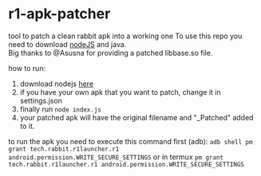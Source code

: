 # r1-apk-patcher
tool to patch a clean rabbit apk into a working one
To use this repo you need to download [nodeJS](https://nodejs.org/en/download/package-manager/current) and java. \
Big thanks to @Asusna for providing a patched libbase.so file.

how to run:
1. download nodejs [here](https://nodejs.org/en/download/package-manager/current)
2. if you have your own apk that you want to patch, change it in settings.json
4. finally run `node index.js`
5. your patched apk will have the original filename and "_Patched" added to it.

to run the apk you need to execute this command first (adb): `adb shell pm grant tech.rabbit.r1launcher.r1 android.permission.WRITE_SECURE_SETTINGS`
or in termux `pm grant tech.rabbit.r1launcher.r1 android.permission.WRITE_SECURE_SETTINGS`